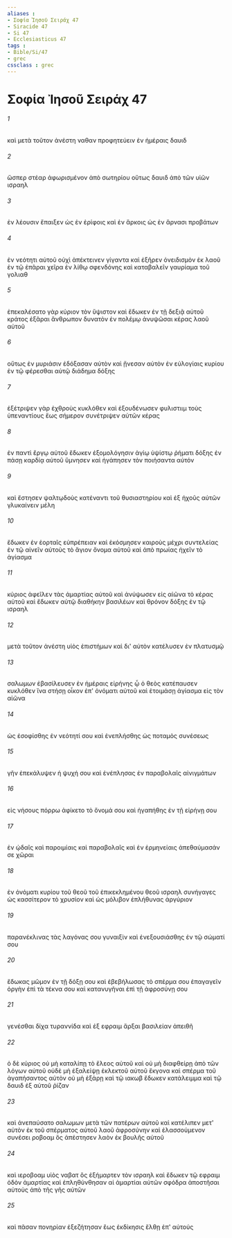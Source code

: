 ```yaml
---
aliases : 
- Σοφία Ἰησοῦ Σειράχ 47
- Siracide 47
- Si 47
- Ecclesiasticus 47
tags : 
- Bible/Si/47
- grec
cssclass : grec
---
```


# Σοφία Ἰησοῦ Σειράχ 47

###### 1
καὶ μετὰ τοῦτον ἀνέστη ναθαν προφητεύειν ἐν ἡμέραις δαυιδ
###### 2
ὥσπερ στέαρ ἀφωρισμένον ἀπὸ σωτηρίου οὕτως δαυιδ ἀπὸ τῶν υἱῶν ισραηλ
###### 3
ἐν λέουσιν ἔπαιξεν ὡς ἐν ἐρίφοις καὶ ἐν ἄρκοις ὡς ἐν ἄρνασι προβάτων
###### 4
ἐν νεότητι αὐτοῦ οὐχὶ ἀπέκτεινεν γίγαντα καὶ ἐξῆρεν ὀνειδισμὸν ἐκ λαοῦ ἐν τῷ ἐπᾶραι χεῖρα ἐν λίθῳ σφενδόνης καὶ καταβαλεῖν γαυρίαμα τοῦ γολιαθ
###### 5
ἐπεκαλέσατο γὰρ κύριον τὸν ὕψιστον καὶ ἔδωκεν ἐν τῇ δεξιᾷ αὐτοῦ κράτος ἐξᾶραι ἄνθρωπον δυνατὸν ἐν πολέμῳ ἀνυψῶσαι κέρας λαοῦ αὐτοῦ
###### 6
οὕτως ἐν μυριάσιν ἐδόξασαν αὐτὸν καὶ ᾔνεσαν αὐτὸν ἐν εὐλογίαις κυρίου ἐν τῷ φέρεσθαι αὐτῷ διάδημα δόξης
###### 7
ἐξέτριψεν γὰρ ἐχθροὺς κυκλόθεν καὶ ἐξουδένωσεν φυλιστιιμ τοὺς ὑπεναντίους ἕως σήμερον συνέτριψεν αὐτῶν κέρας
###### 8
ἐν παντὶ ἔργῳ αὐτοῦ ἔδωκεν ἐξομολόγησιν ἁγίῳ ὑψίστῳ ῥήματι δόξης ἐν πάσῃ καρδίᾳ αὐτοῦ ὕμνησεν καὶ ἠγάπησεν τὸν ποιήσαντα αὐτόν
###### 9
καὶ ἔστησεν ψαλτῳδοὺς κατέναντι τοῦ θυσιαστηρίου καὶ ἐξ ἠχοῦς αὐτῶν γλυκαίνειν μέλη
###### 10
ἔδωκεν ἐν ἑορταῖς εὐπρέπειαν καὶ ἐκόσμησεν καιροὺς μέχρι συντελείας ἐν τῷ αἰνεῖν αὐτοὺς τὸ ἅγιον ὄνομα αὐτοῦ καὶ ἀπὸ πρωίας ἠχεῖν τὸ ἁγίασμα
###### 11
κύριος ἀφεῖλεν τὰς ἁμαρτίας αὐτοῦ καὶ ἀνύψωσεν εἰς αἰῶνα τὸ κέρας αὐτοῦ καὶ ἔδωκεν αὐτῷ διαθήκην βασιλέων καὶ θρόνον δόξης ἐν τῷ ισραηλ
###### 12
μετὰ τοῦτον ἀνέστη υἱὸς ἐπιστήμων καὶ δι' αὐτὸν κατέλυσεν ἐν πλατυσμῷ
###### 13
σαλωμων ἐβασίλευσεν ἐν ἡμέραις εἰρήνης ᾧ ὁ θεὸς κατέπαυσεν κυκλόθεν ἵνα στήσῃ οἶκον ἐπ' ὀνόματι αὐτοῦ καὶ ἑτοιμάσῃ ἁγίασμα εἰς τὸν αἰῶνα
###### 14
ὡς ἐσοφίσθης ἐν νεότητί σου καὶ ἐνεπλήσθης ὡς ποταμὸς συνέσεως
###### 15
γῆν ἐπεκάλυψεν ἡ ψυχή σου καὶ ἐνέπλησας ἐν παραβολαῖς αἰνιγμάτων
###### 16
εἰς νήσους πόρρω ἀφίκετο τὸ ὄνομά σου καὶ ἠγαπήθης ἐν τῇ εἰρήνῃ σου
###### 17
ἐν ᾠδαῖς καὶ παροιμίαις καὶ παραβολαῖς καὶ ἐν ἑρμηνείαις ἀπεθαύμασάν σε χῶραι
###### 18
ἐν ὀνόματι κυρίου τοῦ θεοῦ τοῦ ἐπικεκλημένου θεοῦ ισραηλ συνήγαγες ὡς κασσίτερον τὸ χρυσίον καὶ ὡς μόλιβον ἐπλήθυνας ἀργύριον
###### 19
παρανέκλινας τὰς λαγόνας σου γυναιξὶν καὶ ἐνεξουσιάσθης ἐν τῷ σώματί σου
###### 20
ἔδωκας μῶμον ἐν τῇ δόξῃ σου καὶ ἐβεβήλωσας τὸ σπέρμα σου ἐπαγαγεῖν ὀργὴν ἐπὶ τὰ τέκνα σου καὶ κατανυγῆναι ἐπὶ τῇ ἀφροσύνῃ σου
###### 21
γενέσθαι δίχα τυραννίδα καὶ ἐξ εφραιμ ἄρξαι βασιλείαν ἀπειθῆ
###### 22
ὁ δὲ κύριος οὐ μὴ καταλίπῃ τὸ ἔλεος αὐτοῦ καὶ οὐ μὴ διαφθείρῃ ἀπὸ τῶν λόγων αὐτοῦ οὐδὲ μὴ ἐξαλείψῃ ἐκλεκτοῦ αὐτοῦ ἔκγονα καὶ σπέρμα τοῦ ἀγαπήσαντος αὐτὸν οὐ μὴ ἐξάρῃ καὶ τῷ ιακωβ ἔδωκεν κατάλειμμα καὶ τῷ δαυιδ ἐξ αὐτοῦ ῥίζαν
###### 23
καὶ ἀνεπαύσατο σαλωμων μετὰ τῶν πατέρων αὐτοῦ καὶ κατέλιπεν μετ' αὐτὸν ἐκ τοῦ σπέρματος αὐτοῦ λαοῦ ἀφροσύνην καὶ ἐλασσούμενον συνέσει ροβοαμ ὃς ἀπέστησεν λαὸν ἐκ βουλῆς αὐτοῦ
###### 24
καὶ ιεροβοαμ υἱὸς ναβατ ὃς ἐξήμαρτεν τὸν ισραηλ καὶ ἔδωκεν τῷ εφραιμ ὁδὸν ἁμαρτίας καὶ ἐπληθύνθησαν αἱ ἁμαρτίαι αὐτῶν σφόδρα ἀποστῆσαι αὐτοὺς ἀπὸ τῆς γῆς αὐτῶν
###### 25
καὶ πᾶσαν πονηρίαν ἐξεζήτησαν ἕως ἐκδίκησις ἔλθῃ ἐπ' αὐτούς
